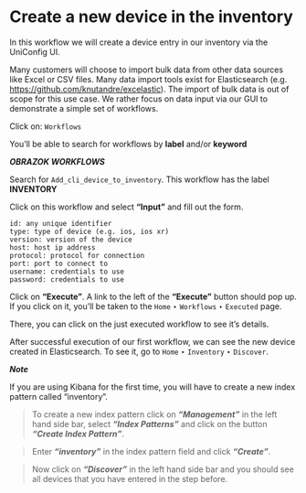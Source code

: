 # Create a new device in the inventory

In this workflow we will create a device entry in our inventory via the UniConfig UI.

Many customers will choose to import bulk data from other data sources like Excel or CSV files. Many data import tools exist for Elasticsearch (e.g. <a href="https://github.com/knutandre/excelastic">https://github.com/knutandre/excelastic</a>). The import of bulk data is out of scope for this use case. We rather focus on data input via our GUI to demonstrate a simple set of workflows.

Click on: `Workflows`

You’ll be able to search for workflows by **label** and/or **keyword**

***OBRAZOK WORKFLOWS***

Search for `Add_cli_device_to_inventory`. This workflow has the label **INVENTORY**

Click on this workflow and select **“Input”** and fill out the form.

```
id: any unique identifier
type: type of device (e.g. ios, ios xr)
version: version of the device
host: host ip address
protocol: protocol for connection
port: port to connect to
username: credentials to use
password: credentials to use
```

Click on **“Execute”**. A link to the left of the **“Execute”** button should pop up. If you click on it, you’ll be taken to the `Home` ‣ `Workflows` ‣ `Executed` page.

There, you can click on the just executed workflow to see it’s details.

After successful execution of our first workflow, we can see the new device created in Elasticsearch. To see it, go to `Home` ‣ `Inventory` ‣ `Discover`.

***Note***

If you are using Kibana for the first time, you will have to create a new index pattern called “inventory”.

>To create a new index pattern click on ***“Management”*** in the left hand side bar, select ***“Index Patterns”*** and click on the button ***“Create Index Pattern”***. 

>Enter ***“inventory”*** in the index pattern field and click ***“Create”***. 

>Now click on ***“Discover”*** in the left hand side bar and you should see all devices that you have entered in the step before.